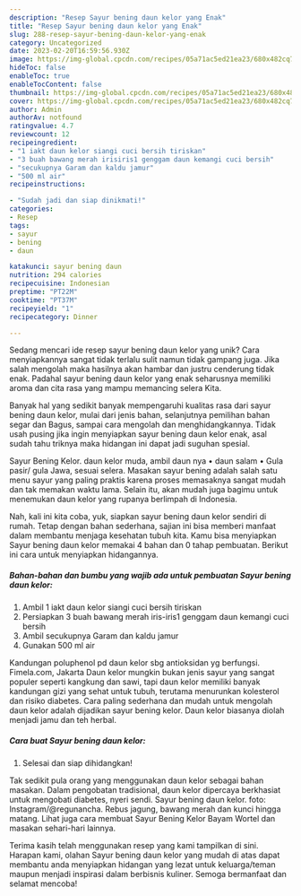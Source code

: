 ```yaml
---
description: "Resep Sayur bening daun kelor yang Enak"
title: "Resep Sayur bening daun kelor yang Enak"
slug: 288-resep-sayur-bening-daun-kelor-yang-enak
category: Uncategorized
date: 2023-02-20T16:59:56.930Z
image: https://img-global.cpcdn.com/recipes/05a71ac5ed21ea23/680x482cq70/sayur-bening-daun-kelor-foto-resep-utama.jpg
hideToc: false
enableToc: true
enableTocContent: false
thumbnail: https://img-global.cpcdn.com/recipes/05a71ac5ed21ea23/680x482cq70/sayur-bening-daun-kelor-foto-resep-utama.jpg
cover: https://img-global.cpcdn.com/recipes/05a71ac5ed21ea23/680x482cq70/sayur-bening-daun-kelor-foto-resep-utama.jpg
author: Admin
authorAv: notfound
ratingvalue: 4.7
reviewcount: 12
recipeingredient:
- "1 iakt daun kelor siangi cuci bersih tiriskan"
- "3 buah bawang merah irisiris1 genggam daun kemangi cuci bersih"
- "secukupnya Garam dan kaldu jamur"
- "500 ml air"
recipeinstructions:

- "Sudah jadi dan siap dinikmati!"
categories:
- Resep
tags:
- sayur
- bening
- daun

katakunci: sayur bening daun 
nutrition: 294 calories
recipecuisine: Indonesian
preptime: "PT22M"
cooktime: "PT37M"
recipeyield: "1"
recipecategory: Dinner

---
```





Sedang mencari ide resep sayur bening daun kelor yang unik? Cara menyiapkannya sangat tidak terlalu sulit namun tidak gampang juga. Jika salah mengolah maka hasilnya akan hambar dan justru cenderung tidak enak. Padahal sayur bening daun kelor yang enak seharusnya memiliki aroma dan cita rasa yang mampu memancing selera Kita.





Banyak hal yang sedikit banyak mempengaruhi kualitas rasa dari sayur bening daun kelor, mulai dari jenis bahan, selanjutnya pemilihan bahan segar dan Bagus, sampai cara mengolah dan menghidangkannya. Tidak usah pusing jika ingin menyiapkan sayur bening daun kelor enak,      asal sudah tahu triknya maka hidangan ini dapat jadi suguhan spesial.














Sayur Bening Kelor. daun kelor muda, ambil daun nya • daun salam • Gula pasir/ gula Jawa, sesuai selera. Masakan sayur bening adalah salah satu menu sayur yang paling praktis karena proses memasaknya sangat mudah dan tak memakan waktu lama. Selain itu, akan mudah juga bagimu untuk menemukan daun kelor yang rupanya berlimpah di Indonesia.






Nah, kali ini kita coba, yuk, siapkan sayur bening daun kelor sendiri di rumah. Tetap dengan bahan sederhana, sajian ini bisa memberi manfaat dalam membantu menjaga kesehatan tubuh kita. Kamu bisa menyiapkan Sayur bening daun kelor memakai 4 bahan dan 0 tahap pembuatan. Berikut ini cara untuk menyiapkan hidangannya.

<!--inarticleads1-->

##### Bahan-bahan dan bumbu yang wajib ada untuk pembuatan Sayur bening daun kelor:

1. Ambil 1 iakt daun kelor siangi cuci bersih tiriskan
1. Persiapkan 3 buah bawang merah iris-iris1 genggam daun kemangi cuci bersih
1. Ambil secukupnya Garam dan kaldu jamur
1. Gunakan 500 ml air


Kandungan poluphenol pd daun kelor sbg antioksidan yg berfungsi. Fimela.com, Jakarta Daun kelor mungkin bukan jenis sayur yang sangat populer seperti kangkung dan sawi, tapi daun kelor memiliki banyak kandungan gizi yang sehat untuk tubuh, terutama menurunkan kolesterol dan risiko diabetes. Cara paling sederhana dan mudah untuk mengolah daun kelor adalah dijadikan sayur bening kelor. Daun kelor biasanya diolah menjadi jamu dan teh herbal. 

<!--inarticleads2-->

##### Cara buat Sayur bening daun kelor:


1. Selesai dan siap dihidangkan!

Tak sedikit pula orang yang menggunakan daun kelor sebagai bahan masakan. Dalam pengobatan tradisional, daun kelor dipercaya berkhasiat untuk mengobati diabetes, nyeri sendi. Sayur bening daun kelor. foto: Instagram/@regunancha. Rebus jagung, bawang merah dan kunci hingga matang. Lihat juga cara membuat Sayur Bening Kelor Bayam Wortel dan masakan sehari-hari lainnya. 

Terima kasih telah menggunakan resep yang kami tampilkan di sini. Harapan kami, olahan Sayur bening daun kelor yang mudah di atas dapat membantu anda menyiapkan hidangan yang lezat untuk keluarga/teman maupun menjadi inspirasi dalam berbisnis kuliner. Semoga bermanfaat dan selamat mencoba!
